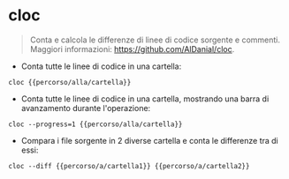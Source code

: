 # cloc

> Conta e calcola le differenze di linee di codice sorgente e commenti.
> Maggiori informazioni: <https://github.com/AlDanial/cloc>.

- Conta tutte le linee di codice in una cartella:

`cloc {{percorso/alla/cartella}}`

- Conta tutte le linee di codice in una cartella, mostrando una barra di avanzamento durante l'operazione:

`cloc --progress=1 {{percorso/alla/cartella}}`

- Compara i file sorgente in 2 diverse cartella e conta le differenze tra di essi:

`cloc --diff {{percorso/a/cartella1}} {{percorso/a/cartella2}}`
